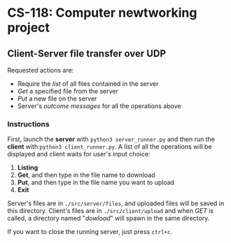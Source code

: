 # CS-118: Computer newtworking project 
## Client-Server file transfer over UDP
Requested actions are:
- Require the *list* of all files contained in the server
- *Get* a specified file from the server
- *Put* a new file on the server
- Server's *outcome messages* for all the operations above
### Instructions
First, launch the **server** with ```python3 server_runner.py``` and then run the **client** with:```python3 client_runner.py```. 
A list of all the operations will be displayed and client waits for user's input choice:
1. **Listing** 
2. **Get**, and then type in the file name to download
3. **Put**, and then type in the file name you want to upload
4. **Exit**

Server's files are in ```./src/server/files```, and uploaded files will be saved in this directory.
Client's files are in ```./src/client/upload``` and when *GET* is called, a directory named "*dowload*" will spawn in the same directory.

If you want to close the running server, just press ```ctrl+c```.